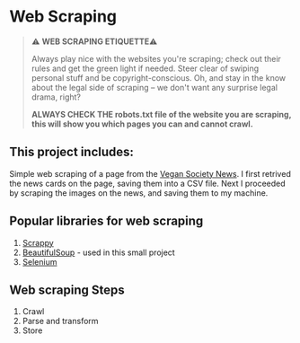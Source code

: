 # Web Scraping

> ⚠️ **WEB SCRAPING ETIQUETTE**⚠️
> 
> Always play nice with the websites you're scraping; check out their rules and get the green light if needed. Steer clear of swiping personal stuff and be copyright-conscious. Oh, and stay in the know about the legal side of scraping – we don't want any surprise legal drama, right?
> 
> **ALWAYS CHECK THE __robots.txt__ file of the website you are scraping, this will show you which pages you can and cannot crawl.**

## This project includes:
Simple web scraping of a page from the [Vegan Society News](https://www.vegansociety.com/news/news). I first  retrived the news cards on the page, saving them into a CSV file. Next I proceeded by scraping the images on the news, and saving them to my machine.

## Popular libraries for web scraping

1. [Scrappy](https://www.analyticsvidhya.com/blog/2017/07/web-scraping-in-python-using-scrapy/)
2. [BeautifulSoup](https://beautiful-soup-4.readthedocs.io/en/latest/) - used in this small project
3. [Selenium](https://www.analyticsvidhya.com/blog/2019/05/scraping-classifying-youtube-video-data-python-selenium/)


## Web scraping Steps
1. Crawl
2. Parse and transform
3. Store

